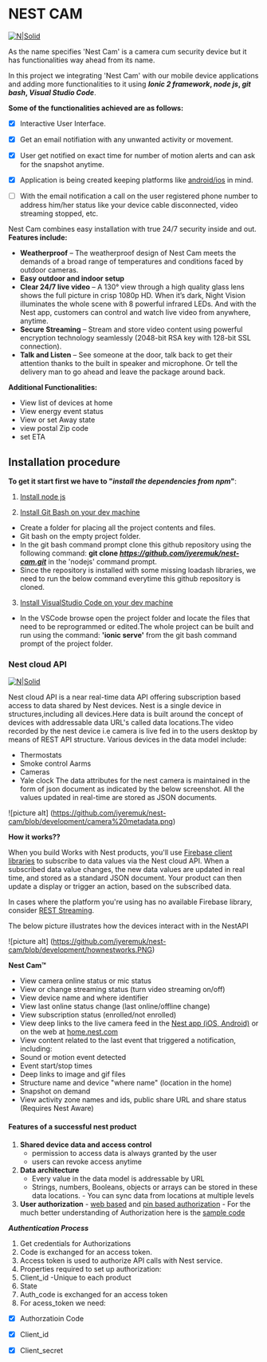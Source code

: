 # NEST CAM

[![N|Solid](https://nest.com/blog/images/2016-07-14/blog_hero_final-4e6d785734.jpg)](https://nest.com/camera/install-and-explore/)

As the name specifies 'Nest Cam' is a camera cum security device but it has functionalities way ahead from its name.

In this project we integrating 'Nest Cam' with our mobile device applications and adding more functionalities to it using **_Ionic 2 framework_, _node js_, _git bash_, _Visual Studio Code_**.

**Some of the functionalities achieved are as follows:**

- [x] Interactive User Interface.

- [x] Get an email notifiation with any unwanted activity or movement.

- [x] User get notified on exact time for number of motion alerts and can ask for the snapshot anytime.

- [x] Application is being created keeping platforms like [android/ios](http://www.diffen.com/difference/Android_vs_iOS)  in mind.

- [ ] With the email notification a call on the user registered phone number to address him/her status like your device cable disconnected, video streaming stopped, etc.

Nest Cam combines easy installation with true 24/7 security inside and out.
**Features include:**
* **Weatherproof** – The weatherproof design of Nest Cam meets the demands of a broad range of temperatures and conditions faced by outdoor cameras.
* **Easy outdoor and indoor setup**
* **Clear 24/7 live video** – A 130° view through a high quality glass lens shows the full picture in crisp 1080p HD. When it’s dark, Night Vision illuminates the whole scene with 8 powerful infrared LEDs. And with the Nest app, customers can control and watch live video from anywhere, anytime.
* **Secure Streaming** – Stream and store video content using powerful encryption technology seamlessly (2048-bit RSA key with 128-bit SSL connection).
* **Talk and Listen** – See someone at the door, talk back to get their attention thanks to the built in speaker and microphone. Or tell the delivery man to go ahead and leave the package around back.

**Additional Functionalities:**
- View list of devices at home
- View energy event status
- View or set Away state
- view postal Zip code
- set ETA

## Installation procedure
**To get it start first we have to "_install the dependencies from npm_"**:

1. [Install node js](https://nodejs.org/)

2. [Install Git Bash on your dev machine](https://git-scm.com/downloads)
* Create a folder for placing all the project contents and files.
* Git bash on the empty project folder.
* In the git bash command prompt clone this github repository using the following command:
**git clone _https://github.com/iyeremuk/nest-cam.git_** in the 'nodejs' command prompt.
* Since the repository is installed with some missing loadash libraries, we need to run the below command everytime this github repository is cloned.
3. [Install VisualStudio Code on your dev machine](https://code.visualstudio.com/)
* In the VSCode browse open the project folder and locate the files that need to be reprogrammed or edited.The whole project can be built and run using the command:
 **'ionic serve'** from the git bash command prompt of the project folder.

### Nest cloud API

[![N|Solid](http://www.happiestminds.com/wp-content/themes/hmtheme/images/api-services.png)](https://developers.nest.com/documentation/api-reference)

Nest cloud API is a near real-time data API offering subscription based access to data shared by Nest devices. Nest is a single device in structures,including all devices.Here data is built around the concept of devices with addressable data URL's called data locations.The video recorded by the nest device i.e camera is live fed in to the users desktop by means of REST API structure.
Various devices in the data model include:
* Thermostats
* Smoke control Aarms
* Cameras
* Yale clock
The data attributes for the nest camera is maintained in the form of json document as indicated by the below screenshot.
All the values updated in real-time are stored as JSON documents.

![picture alt] (https://github.com/iyeremuk/nest-cam/blob/development/camera%20metadata.png)

**How it works??**

When you build Works with Nest products, you'll use [Firebase client libraries](https://developers.nest.com/documentation/cloud/firebase-client-libraries) to subscribe to data values via the Nest cloud API. When a subscribed data value changes, the new data values are updated in real time, and stored as a standard JSON document. Your product can then update a display or trigger an action, based on the subscribed data.

In cases where the platform you're using has no available Firebase library, consider [REST Streaming](https://developers.nest.com/documentation/cloud/rest-streaming-guide).

The below picture illustrates how the devices interact with in the NestAPI 

![picture alt] (https://github.com/iyeremuk/nest-cam/blob/development/hownestworks.PNG)

**Nest Cam™**

* View camera online status or mic status
* View or change streaming status (turn video streaming on/off)
* View device name and where identifier
* View last online status change (last online/offline change)
* View subscription status (enrolled/not enrolled)
* View deep links to the live camera feed in the [Nest app (iOS, Android)](https://nest.com/app/) or on the web at [home.nest.com](https://home.nest.com/)
* View content related to the last event that triggered a notification, including:
* Sound or motion event detected
* Event start/stop times
* Deep links to image and gif files
* Structure name and device "where name" (location in the home)
* Snapshot on demand
* View activity zone names and ids, public share URL and share status (Requires Nest Aware)

#### Features of a successful nest product

1. **Shared device data and access control**
      - permission to access data is always granted by the user
      - users can revoke access anytime
2. **Data architecture**
      - Every value in the data model is addressable by URL
      - Strings, numbers, Booleans, objects or arrays can be stored in these     	data locations.
       - You can sync data from locations at multiple levels
3. **User authorization**
       - [web based](https://developers.nest.com/documentation/cloud/detailed-auth-data-flow#web-based-authorization-data-flow) and [pin based authorization](https://developers.nest.com/documentation/cloud/detailed-auth-data-flow#pin-based-authorization-data-flow)
       - For the much better understanding of Authorization here is the [sample code](https://developers.nest.com/documentation/cloud/sample-code-auth)
       
**_Authentication Process_**

1. Get credentials for Authorizations
2. Code is exchanged for an access token.
3. Access token is used to authorize API calls with Nest service.
4. Properties required to set up authorization:
5. Client_id -Unique to each product
5. State
6. Auth_code is exchanged for an access token
7. For acess_token we need:

- [x]  Authorzatioin Code

- [x]  Client_id

- [x]  Client_secret
